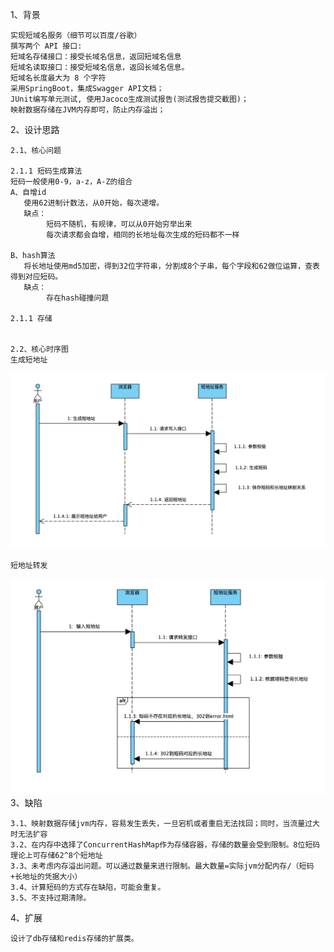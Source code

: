 1、背景

    实现短域名服务（细节可以百度/谷歌）
    撰写两个 API 接口:
    短域名存储接口：接受长域名信息，返回短域名信息
    短域名读取接口：接受短域名信息，返回长域名信息。
    短域名长度最大为 8 个字符
    采用SpringBoot，集成Swagger API文档；
    JUnit编写单元测试, 使用Jacoco生成测试报告(测试报告提交截图)；
    映射数据存储在JVM内存即可，防止内存溢出；

2、设计思路
    
    2.1、核心问题
    
    2.1.1 短码生成算法
    短码一般使用0-9，a-z，A-Z的组合
    A、自增id
       使用62进制计数法，从0开始，每次递增。
       缺点：
            短码不随机，有规律，可以从0开始穷举出来
            每次请求都会自增，相同的长地址每次生成的短码都不一样
            
    B、hash算法
       将长地址使用md5加密，得到32位字符串，分割成8个子串，每个字段和62做位运算，查表得到对应短码。
       缺点：
            存在hash碰撞问题
            
    2.1.1 存储
        
    
    2.2、核心时序图
    生成短地址
   ![binaryTree](image/写入时序图.png "binaryTree")

    短地址转发
   ![binaryTree](image/转发时序图.png "binaryTree")
3、缺陷

    3.1、映射数据存储jvm内存，容易发生丢失，一旦宕机或者重启无法找回；同时，当流量过大时无法扩容
    3.2、在内存中选择了ConcurrentHashMap作为存储容器，存储的数量会受到限制。8位短码理论上可存储62^8个短地址
    3.3、未考虑内存溢出问题。可以通过数量来进行限制。最大数量=实际jvm分配内存/（短码+长地址的凭据大小）
    3.4、计算短码的方式存在缺陷，可能会重复。
    3.5、不支持过期清除。
    
4、扩展
    
    设计了db存储和redis存储的扩展类。




    
    
    